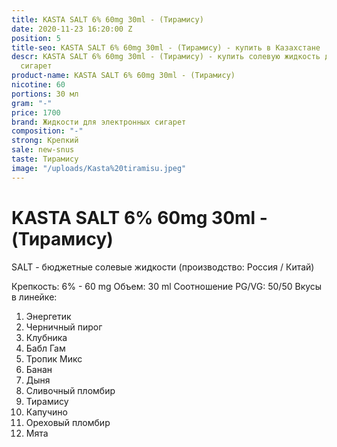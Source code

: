 ```yaml
---
title: KASTA SALT 6% 60mg 30ml - (Тирамису)
date: 2020-11-23 16:20:00 Z
position: 5
title-seo: KASTA SALT 6% 60mg 30ml - (Тирамису) - купить в Казахстане
descr: KASTA SALT 6% 60mg 30ml - (Тирамису) - купить солевую жидкость для электронных
  сигарет
product-name: KASTA SALT 6% 60mg 30ml - (Тирамису)
nicotine: 60
portions: 30 мл
gram: "-"
price: 1700
brand: Жидкости для электронных сигарет
composition: "-"
strong: Крепкий
sale: new-snus
taste: Тирамису
image: "/uploads/Kasta%20tiramisu.jpeg"
---
```


# KASTA SALT 6% 60mg 30ml - (Тирамису)
SALT - бюджетные солевые жидкости (производство: Россия / Китай)

Крепкость: 6% - 60 mg Объем: 30 ml Соотношение PG/VG: 50/50 Вкусы в линейке:

1. Энергетик
2. Черничный пирог
3. Клубника
4. Бабл Гам
5. Тропик Микс
6. Банан
7. Дыня
8. Сливочный пломбир
9. Тирамису
10. Капучино
11. Ореховый пломбир
12. Мята